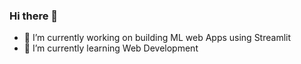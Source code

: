 ### Hi there 👋

 - 🔭 I’m currently working on building ML web Apps using Streamlit 
 - 🌱 I’m currently learning Web Development
<!--
**mayibongweshongwe/mayibongweshongwe** is a ✨ _special_ ✨ repository because its `README.md` (this file) appears on your GitHub profile.

Here are some ideas to get you started:

 🔭 I’m currently working on building ML web Apps using Streamlit
- 🌱 I’m currently learning Web Development
- 👯 I’m looking to collaborate on ...
- 🤔 I’m looking for help with ...
- 💬 Ask me about ...
- 📫 How to reach me: ...
- 😄 Pronouns: ...
- ⚡ Fun fact: ...
-->
